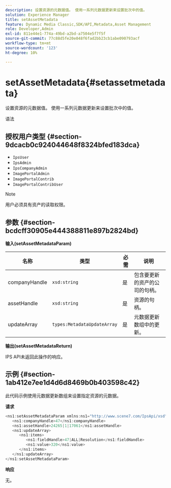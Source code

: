 ```yaml
---
description: 设置资源的元数据值。 使用一系列元数据更新来设置批次中的值。
solution: Experience Manager
title: setAssetMetadata
feature: Dynamic Media Classic,SDK/API,Metadata,Asset Management
role: Developer,Admin
exl-id: 811e44e1-774a-49bd-a2bd-a7504e5f7f5f
source-git-commit: 77c88d5fe20e048f6fad2bb23cb1abe090793acf
workflow-type: tm+mt
source-wordcount: '123'
ht-degree: 10%

---
```


# setAssetMetadata{#setassetmetadata}

设置资源的元数据值。 使用一系列元数据更新来设置批次中的值。

语法

## 授权用户类型 {#section-9dcacb0c924044648f8324bfed183dca}

* `IpsUser`
* `IpsAdmin`
* `IpsCompanyAdmin`
* `ImagePortalAdmin`
* `ImagePortalContrib`
* `ImagePortalContribUser`

>[!NOTE]
>
>用户必须具有资产的读取权限。

## 参数 {#section-bcdcff30905e444388811e897b2824bd}

**输入(setAssetMetadataParam)**

| 名称 | 类型 | 必需 | 说明 |
|---|---|---|---|
| companyHandle | `xsd:string` | 是 | 包含要更新的资产的公司的句柄。 |
| assetHandle | `xsd:string` | 是 | 资源的句柄。 |
| updateArray | `types:MetadataUpdateArray` | 是 | 元数据更新数组中的更新。 |

**输出(setAssetMetadataReturn)**

IPS API未返回此操作的响应。

## 示例 {#section-1ab412e7ee1d4d6d8469b0b403598c42}

此代码示例使用元数据更新数组来设置指定资源的元数据。

**请求**

```java
<ns1:setAssetMetadataParam xmlns:ns1="http://www.scene7.com/IpsApi/xsd">
   <ns1:companyHandle>47</ns1:companyHandle>
   <ns1:assetHandle>24265|1|17061</ns1:assetHandle>
   <ns1:updateArray>
      <ns1:items>
         <ns1:fieldHandle>47|ALL|Resolution</ns1:fieldHandle>
         <ns1:value>320</ns1:value>
      </ns1:items>
   </ns1:updateArray>
</ns1:setAssetMetadataParam>
```

**响应**

无。
